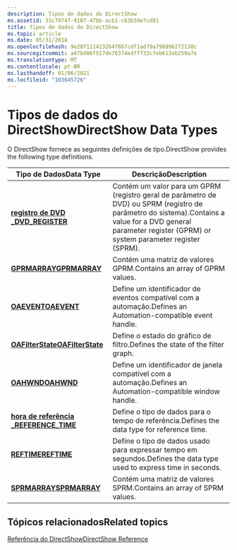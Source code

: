 ```yaml
---
description: Tipos de dados do DirectShow
ms.assetid: 33c79747-9187-47bb-acb1-c63b39e7cd81
title: Tipos de dados do DirectShow
ms.topic: article
ms.date: 05/31/2018
ms.openlocfilehash: 9e28f111423264f867cdf1ad79a798d96272138c
ms.sourcegitcommit: a47bd86f517de76374e4fff33cfeb613eb259a7e
ms.translationtype: MT
ms.contentlocale: pt-BR
ms.lasthandoff: 01/06/2021
ms.locfileid: "103645726"
---
```

# <a name="directshow-data-types"></a><span data-ttu-id="7dd15-103">Tipos de dados do DirectShow</span><span class="sxs-lookup"><span data-stu-id="7dd15-103">DirectShow Data Types</span></span>

<span data-ttu-id="7dd15-104">O DirectShow fornece as seguintes definições de tipo.</span><span class="sxs-lookup"><span data-stu-id="7dd15-104">DirectShow provides the following type definitions.</span></span>



| <span data-ttu-id="7dd15-105">Tipo de Dados</span><span class="sxs-lookup"><span data-stu-id="7dd15-105">Data Type</span></span>                                 | <span data-ttu-id="7dd15-106">Descrição</span><span class="sxs-lookup"><span data-stu-id="7dd15-106">Description</span></span>                                                                                       |
|-------------------------------------------|---------------------------------------------------------------------------------------------------|
| [<span data-ttu-id="7dd15-107">**registro de DVD \_**</span><span class="sxs-lookup"><span data-stu-id="7dd15-107">**DVD\_REGISTER**</span></span>](dvd-register.md)     | <span data-ttu-id="7dd15-108">Contém um valor para um GPRM (registro geral de parâmetro de DVD) ou SPRM (registro de parâmetro do sistema).</span><span class="sxs-lookup"><span data-stu-id="7dd15-108">Contains a value for a DVD general parameter register (GPRM) or system parameter register (SPRM).</span></span> |
| [<span data-ttu-id="7dd15-109">**GPRMARRAY**</span><span class="sxs-lookup"><span data-stu-id="7dd15-109">**GPRMARRAY**</span></span>](gprmarray.md)            | <span data-ttu-id="7dd15-110">Contém uma matriz de valores GPRM.</span><span class="sxs-lookup"><span data-stu-id="7dd15-110">Contains an array of GPRM values.</span></span>                                                                 |
| [<span data-ttu-id="7dd15-111">**OAEVENT**</span><span class="sxs-lookup"><span data-stu-id="7dd15-111">**OAEVENT**</span></span>](oaevent.md)                | <span data-ttu-id="7dd15-112">Define um identificador de eventos compatível com a automação.</span><span class="sxs-lookup"><span data-stu-id="7dd15-112">Defines an Automation-compatible event handle.</span></span>                                                    |
| [<span data-ttu-id="7dd15-113">**OAFilterState**</span><span class="sxs-lookup"><span data-stu-id="7dd15-113">**OAFilterState**</span></span>](oafilterstate.md)    | <span data-ttu-id="7dd15-114">Define o estado do gráfico de filtro.</span><span class="sxs-lookup"><span data-stu-id="7dd15-114">Defines the state of the filter graph.</span></span>                                                            |
| [<span data-ttu-id="7dd15-115">**OAHWND**</span><span class="sxs-lookup"><span data-stu-id="7dd15-115">**OAHWND**</span></span>](oahwnd.md)                  | <span data-ttu-id="7dd15-116">Define um identificador de janela compatível com a automação.</span><span class="sxs-lookup"><span data-stu-id="7dd15-116">Defines an Automation-compatible window handle.</span></span>                                                   |
| [<span data-ttu-id="7dd15-117">**hora de referência \_**</span><span class="sxs-lookup"><span data-stu-id="7dd15-117">**REFERENCE\_TIME**</span></span>](reference-time.md) | <span data-ttu-id="7dd15-118">Define o tipo de dados para o tempo de referência.</span><span class="sxs-lookup"><span data-stu-id="7dd15-118">Defines the data type for reference time.</span></span>                                                         |
| [<span data-ttu-id="7dd15-119">**REFTIME**</span><span class="sxs-lookup"><span data-stu-id="7dd15-119">**REFTIME**</span></span>](reftime.md)                | <span data-ttu-id="7dd15-120">Define o tipo de dados usado para expressar tempo em segundos.</span><span class="sxs-lookup"><span data-stu-id="7dd15-120">Defines the data type used to express time in seconds.</span></span>                                            |
| [<span data-ttu-id="7dd15-121">**SPRMARRAY**</span><span class="sxs-lookup"><span data-stu-id="7dd15-121">**SPRMARRAY**</span></span>](sprmarray.md)            | <span data-ttu-id="7dd15-122">Contém uma matriz de valores SPRM.</span><span class="sxs-lookup"><span data-stu-id="7dd15-122">Contains an array of SPRM values.</span></span>                                                                 |



 

## <a name="related-topics"></a><span data-ttu-id="7dd15-123">Tópicos relacionados</span><span class="sxs-lookup"><span data-stu-id="7dd15-123">Related topics</span></span>

<dl> <dt>

[<span data-ttu-id="7dd15-124">Referência do DirectShow</span><span class="sxs-lookup"><span data-stu-id="7dd15-124">DirectShow Reference</span></span>](directshow-reference.md)
</dt> </dl>

 

 



